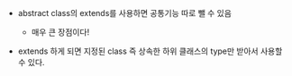 - abstract class의 extends를 사용하면 공통기능 따로 뺄 수 있음
  
  - 매우 큰 장점이다!
  
- extends 하게 되면 지정된 class 즉 상속한 하위 클래스의 type만 받아서 사용할 수 있다.

